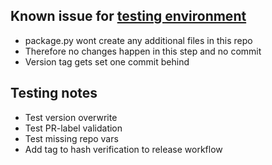 ## Known issue for [testing environment](https://github.com/ynput/ayon-addon-action-testing)

* package.py wont create any additional files in this repo
* Therefore no changes happen in this step and no commit
* Version tag gets set one commit behind

## Testing notes

* Test version overwrite
* Test PR-label validation
* Test missing repo vars
* Add tag to hash verification to release workflow
